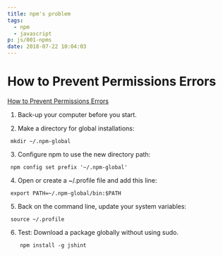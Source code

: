 ```yaml
---
title: npm's problem
tags:
  - npm
  - javascript
p: js/001-npms
date: 2018-07-22 10:04:03
---
```


# How to Prevent Permissions Errors

[How to Prevent Permissions Errors](https://docs.npmjs.com/getting-started/fixing-npm-permissions)

1. Back-up your computer before you start.

2. Make a directory for global installations:
```
 mkdir ~/.npm-global
```
3. Configure npm to use the new directory path:
```
 npm config set prefix '~/.npm-global'
```
4. Open or create a ~/.profile file and add this line:
```
 export PATH=~/.npm-global/bin:$PATH
```
5. Back on the command line, update your system variables:
```
 source ~/.profile
```
6. Test: Download a package globally without using sudo.
```
    npm install -g jshint
```
